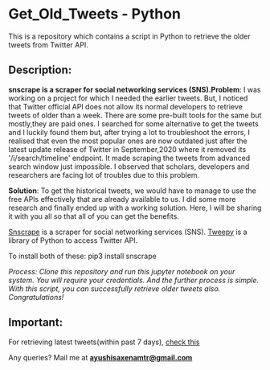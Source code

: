 # Get_Old_Tweets - Python
This is a repository which contains a script in Python to retrieve the older tweets from Twitter API.

## Description: 

**snscrape is a scraper for social networking services (SNS).Problem**: I was working on a project for which I needed the earlier tweets. But, I noticed that Twitter official API does not allow its normal developers to retrieve tweets of older than a week. There are some pre-built tools for the same but mostly,they are paid ones. I searched for some alternative to get the tweets and I luckily found them but, after trying a lot to troubleshoot the errors, I realised that even the most popular ones are now outdated just after the latest update release of Twitter in September,2020 where it removed its '/i/search/timeline' endpoint. It made scraping the tweets from advanced search window just impossible. I observed that scholars, developers and researchers are facing lot of troubles due to this problem. 

**Solution**: To get the historical tweets, we would have to manage to use the free APIs effectively that are already available to us.  I did some more research and finally ended up with a working solution. Here, I will be sharing it with you all so that all of you can get the benefits.

[Snscrape](https://github.com/JustAnotherArchivist/snscrape) is a scraper for social networking services (SNS). [Tweepy](https://github.com/itsayushisaxena/tweepy) is a library of Python to access Twitter API. 

To install both of these:
    pip3 install snscrape
    
    



*Process: Clone this repository and run this jupyter notebook on your system. 
You will require your credentials. And the further process is simple. With this script, you can successfully retrieve older tweets also. Congratulations!*

## Important:

For retrieving latest tweets(within past 7 days), [check this](https://github.com/itsayushisaxena/Tweet-retrieval-for-Sentiment-Analysis)

Any queries? Mail me at **ayushisaxenamtr@gmail.com**
